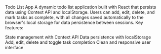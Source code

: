 Todo List App
A dynamic todo list application built with React that persists data using Context API and localStorage. Users can add, edit, delete, and mark tasks as complete, with all changes saved automatically to the browser's local storage for data persistence between sessions.
Key features:

State management with Context API
Data persistence with localStorage
Add, edit, delete and toggle task completion
Clean and responsive user interface
